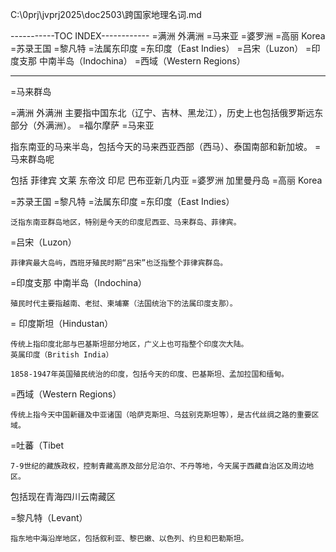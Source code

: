 
C:\0prj\jvprj2025\doc2503\跨国家地理名词.md

-----------TOC INDEX------------
=满洲 外满洲
=马来亚
=婆罗洲
=高丽 Korea
=苏录王国
=黎凡特
=法属东印度
=东印度（East Indies）
=吕宋（Luzon）
=印度支那    中南半岛（Indochina）
=西域（Western Regions）

---------------------------

=马来群岛


=满洲 外满洲
主要指中国东北（辽宁、吉林、黑龙江），历史上也包括俄罗斯远东部分（外满洲）。
=福尔摩萨
=马来亚

指东南亚的马来半岛，包括今天的马来西亚西部（西马）、泰国南部和新加坡。
=马来群岛呢

包括 菲律宾  文莱 东帝汶 印尼 巴布亚新几内亚
=婆罗洲 加里曼丹岛
=高丽 Korea

=苏录王国
=黎凡特
=法属东印度
=东印度（East Indies）

    泛指东南亚群岛地区，特别是今天的印度尼西亚、马来群岛、菲律宾。

=吕宋（Luzon）

    菲律宾最大岛屿，西班牙殖民时期“吕宋”也泛指整个菲律宾群岛。

=印度支那    中南半岛（Indochina）

    殖民时代主要指越南、老挝、柬埔寨（法国统治下的法属印度支那）。

 = 印度斯坦（Hindustan）

    传统上指印度北部与巴基斯坦部分地区，广义上也可指整个印度次大陆。
    英属印度（British India）

    1858-1947年英国殖民统治的印度，包括今天的印度、巴基斯坦、孟加拉国和缅甸。
=西域（Western Regions）

    传统上指今天中国新疆及中亚诸国（哈萨克斯坦、乌兹别克斯坦等），是古代丝绸之路的重要区域。

=吐蕃（Tibet

    7-9世纪的藏族政权，控制青藏高原及部分尼泊尔、不丹等地，今天属于西藏自治区及周边地区。
包括现在青海四川云南藏区

=黎凡特（Levant）

    指东地中海沿岸地区，包括叙利亚、黎巴嫩、以色列、约旦和巴勒斯坦。